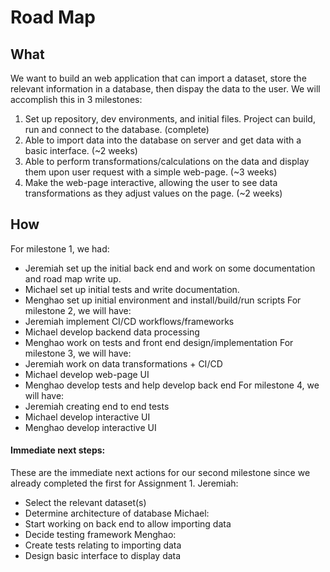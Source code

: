 # Road Map

## What
We want to build an web application that can import a dataset, store the relevant information in a database, then dispay the data to the user. We will accomplish this in 3 milestones:  

1. Set up repository, dev environments, and initial files. Project can build, run and connect to the database. (complete)
2. Able to import data into the database on server and get data with a basic interface. (~2 weeks)
3. Able to perform transformations/calculations on the data and display them upon user request with a simple web-page. (~3 weeks)
4. Make the web-page interactive, allowing the user to see data transformations as they adjust values on the page. (~2 weeks)

## How
For milestone 1, we had:
 - Jeremiah set up the initial back end and work on some documentation and road map write up.
 - Michael set up initial tests and write documentation.
 - Menghao set up initial environment and install/build/run scripts
For milestone 2, we will have:
 - Jeremiah implement CI/CD workflows/frameworks
 - Michael develop backend data processing
 - Menghao work on tests and front end design/implementation
For milestone 3, we will have:
 - Jeremiah work on data transformations + CI/CD
 - Michael develop web-page UI
 - Menghao develop tests and help develop back end
For milestone 4, we will have:
 - Jeremiah creating end to end tests
 - Michael develop interactive UI
 - Menghao develop interactive UI
 
#### Immediate next steps:
These are the immediate next actions for our second milestone since we already completed the first for Assignment 1.
Jeremiah:
 - Select the relevant dataset(s)
 - Determine architecture of database
Michael:
 - Start working on back end to allow importing data
 - Decide testing framework
Menghao:
 - Create tests relating to importing data
 - Design basic interface to display data
